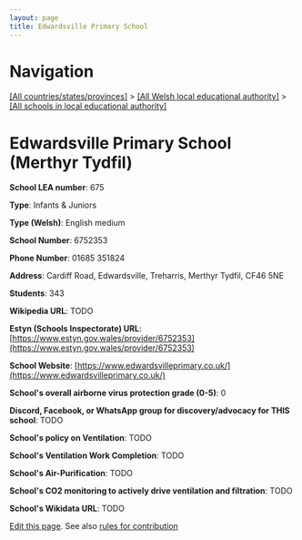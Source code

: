 ```yaml
---
layout: page
title: Edwardsville Primary School
---
```

# Navigation

[[All countries/states/provinces]](../../..) > [[All Welsh local educational authority]](../..) > [[All schools in local educational authority]](..)

# Edwardsville Primary School (Merthyr Tydfil)

**School LEA number**: 675

**Type**: Infants & Juniors

**Type (Welsh)**: English medium

**School Number**: 6752353

**Phone Number**: 01685 351824

**Address**: Cardiff Road, Edwardsville, Treharris, Merthyr Tydfil, CF46 5NE

**Students**: 343

**Wikipedia URL**: TODO

**Estyn (Schools Inspectorate) URL**: [https://www.estyn.gov.wales/provider/6752353](https://www.estyn.gov.wales/provider/6752353)

**School Website**: [https://www.edwardsvilleprimary.co.uk/](https://www.edwardsvilleprimary.co.uk/)

**School's overall airborne virus protection grade (0-5)**: 0

**Discord, Facebook, or WhatsApp group for discovery/advocacy for THIS school**: TODO

**School's policy on Ventilation**: TODO

**School's Ventilation Work Completion**: TODO

**School's Air-Purification**: TODO

**School's CO2 monitoring to actively drive ventilation and filtration**: TODO

**School's Wikidata URL**: TODO




[Edit this page](https://github.com/VentilationProject/Wales/edit/prif/./Merthyr_Tydfil/Edwardsville_Primary_School.md). See also [rules for contribution](../../../contribution-rules/)